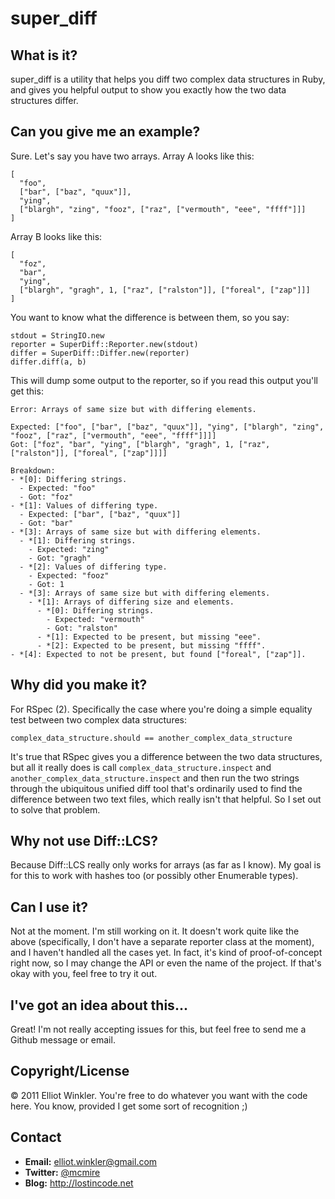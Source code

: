 # super_diff

## What is it?

super_diff is a utility that helps you diff two complex data structures in Ruby, and gives you helpful output to show you exactly how the two data structures differ.

## Can you give me an example?

Sure. Let's say you have two arrays. Array A looks like this:

    [
      "foo",
      ["bar", ["baz", "quux"]],
      "ying",
      ["blargh", "zing", "fooz", ["raz", ["vermouth", "eee", "ffff"]]]
    ]

Array B looks like this:

    [
      "foz",
      "bar",
      "ying",
      ["blargh", "gragh", 1, ["raz", ["ralston"]], ["foreal", ["zap"]]]
    ]

You want to know what the difference is between them, so you say:

    stdout = StringIO.new
    reporter = SuperDiff::Reporter.new(stdout)
    differ = SuperDiff::Differ.new(reporter)
    differ.diff(a, b)

This will dump some output to the reporter, so if you read this output you'll get this:

    Error: Arrays of same size but with differing elements.

    Expected: ["foo", ["bar", ["baz", "quux"]], "ying", ["blargh", "zing", "fooz", ["raz", ["vermouth", "eee", "ffff"]]]]
    Got: ["foz", "bar", "ying", ["blargh", "gragh", 1, ["raz", ["ralston"]], ["foreal", ["zap"]]]]

    Breakdown:
    - *[0]: Differing strings.
      - Expected: "foo"
      - Got: "foz"
    - *[1]: Values of differing type.
      - Expected: ["bar", ["baz", "quux"]]
      - Got: "bar"
    - *[3]: Arrays of same size but with differing elements.
      - *[1]: Differing strings.
        - Expected: "zing"
        - Got: "gragh"
      - *[2]: Values of differing type.
        - Expected: "fooz"
        - Got: 1
      - *[3]: Arrays of same size but with differing elements.
        - *[1]: Arrays of differing size and elements.
          - *[0]: Differing strings.
            - Expected: "vermouth"
            - Got: "ralston"
          - *[1]: Expected to be present, but missing "eee".
          - *[2]: Expected to be present, but missing "ffff".
    - *[4]: Expected to not be present, but found ["foreal", ["zap"]].
    
## Why did you make it?

For RSpec (2). Specifically the case where you're doing a simple equality test between two complex data structures:

    complex_data_structure.should == another_complex_data_structure
    
It's true that RSpec gives you a difference between the two data structures, but all it really does is call `complex_data_structure.inspect` and `another_complex_data_structure.inspect` and then run the two strings through the ubiquitous unified diff tool that's ordinarily used to find the difference between two text files, which really isn't that helpful. So I set out to solve that problem.

## Why not use Diff::LCS?

Because Diff::LCS really only works for arrays (as far as I know). My goal is for this to work with hashes too (or possibly other Enumerable types).

## Can I use it?

Not at the moment. I'm still working on it. It doesn't work quite like the above (specifically, I don't have a separate reporter class at the moment), and I haven't handled all the cases yet. In fact, it's kind of proof-of-concept right now, so I may change the API or even the name of the project. If that's okay with you, feel free to try it out.

## I've got an idea about this...

Great! I'm not really accepting issues for this, but feel free to send me a Github message or email.

## Copyright/License

&copy; 2011 Elliot Winkler. You're free to do whatever you want with the code here. You know, provided I get some sort of recognition ;)

## Contact

* **Email:** <elliot.winkler@gmail.com>
* **Twitter:** [@mcmire](http://twitter.com/mcmire)
* **Blog:** <http://lostincode.net>